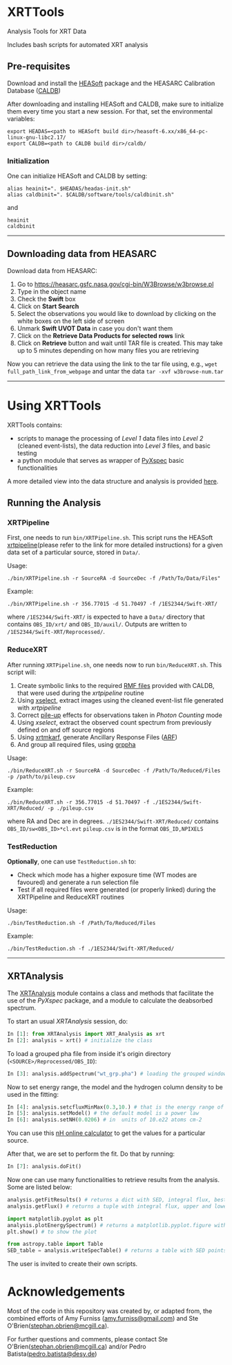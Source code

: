 # XRTTools
Analysis Tools for XRT Data

Includes bash scripts for automated XRT analysis

## Pre-requisites

Download and install the [HEASoft](https://heasarc.gsfc.nasa.gov/docs/software/heasoft/) package and the HEASARC Calibration Database ([CALDB](https://heasarc.gsfc.nasa.gov/docs/heasarc/caldb/caldb_intro.html))

After downloading and installing HEASoft and CALDB, make sure to initialize them every time you start a new session.
For that, set the environmental variables:
```
export HEADAS=<path to HEASoft build dir>/heasoft-6.xx/x86_64-pc-linux-gnu-libc2.17/
export CALDB=<path to CALDB build dir>/caldb/
```
### Initialization

One can initialize HEASoft and CALDB by setting:
```
alias heainit=". $HEADAS/headas-init.sh"
alias caldbinit=". $CALDB/software/tools/caldbinit.sh"
```

and

```
heainit
caldbinit
```

---

## Downloading data from HEASARC

Download data from HEASARC:

1. Go to https://heasarc.gsfc.nasa.gov/cgi-bin/W3Browse/w3browse.pl
2. Type in the object name
3. Check the **Swift** box
4. Click on **Start Search**
5. Select the observations you would like to download by clicking on the white boxes on the left side of screen
6. Unmark **Swift UVOT Data** in case you don't want them
7. Click on the **Retrieve Data Products for selected rows** link
8. Click on **Retrieve** button and wait until TAR file is created.  This may take up to 5 minutes depending on how many files you are retrieving

Now you can retrieve the data using the link to the tar file using, e.g., `wget full_path_link_from_webpage` and untar the data `tar -xvf w3browse-num.tar`

---

# Using XRTTools

XRTTools contains:

* scripts to manage the processing of *Level 1* data files into *Level 2* (cleaned event-lists), the data reduction into *Level 3* files, and basic testing
* a python module that serves as wrapper of [PyXspec](https://heasarc.gsfc.nasa.gov/xanadu/xspec/python/html/index.html) basic functionalities

A more detailed view into the data structure and analysis is provided [here](https://www.swift.ac.uk/analysis/xrt/files.php).

## Running the Analysis

### XRTPipeline

First, one needs to run `bin/XRTPipeline.sh`. This script runs the HEASoft [xrtpipeline](https://www.swift.ac.uk/analysis/xrt/xrtpipeline.php)(please refer to the link for more detailed instructions) for a given data set of a particular source, stored in `Data/`.

Usage:
```
./bin/XRTPipeline.sh -r SourceRA -d SourceDec -f /Path/To/Data/Files"
```
Example:
```
./bin/XRTPipeline.sh -r 356.77015 -d 51.70497 -f /1ES2344/Swift-XRT/
```
where `/1ES2344/Swift-XRT/` is expected to have a `Data/` directory that contains `OBS_ID/xrt/` and `OBS_ID/auxil/`.
Outputs are written to `/1ES2344/Swift-XRT/Reprocessed/`.

### ReduceXRT

After running `XRTPipeline.sh`, one needs now to run `bin/ReduceXRT.sh`.
This script will:
1. Create symbolic links to the required [RMF files](https://www.swift.ac.uk/analysis/xrt/rmfs.php) provided with CALDB, that were used during the *xrtpipeline* routine
2. Using [xselect](https://www.swift.ac.uk/analysis/xrt/xselect.php), extract images using the cleaned event-list file generated with *xrtpipeline*
3. Correct [pile-up](https://www.swift.ac.uk/analysis/xrt/pileup.php) effects for observations taken in *Photon Counting* mode
4. Using *xselect*, extract the observed count spectrum from previously defined on and off source regions
5. Using [xrtmkarf](https://heasarc.gsfc.nasa.gov/ftools/caldb/help/xrtmkarf.html), generate Ancillary Response Files ([ARF](https://www.swift.ac.uk/analysis/xrt/arfs.php))
6. And group all required files, using [grppha](https://heasarc.gsfc.nasa.gov/lheasoft/ftools/fhelp/grppha.txt)

Usage:
```
./bin/ReduceXRT.sh -r SourceRA -d SourceDec -f /Path/To/Reduced/Files -p /path/to/pileup.csv
```

Example:
```
./bin/ReduceXRT.sh -r 356.77015 -d 51.70497 -f ./1ES2344/Swift-XRT/Reduced/ -p ./pileup.csv
```
where RA and Dec are in degrees.
`./1ES2344/Swift-XRT/Reduced/` contains `OBS_ID/sw<OBS_ID>*cl.evt`
`pileup.csv` is in the format `OBS_ID,NPIXELS`

### TestReduction

**Optionally**, one can use `TestReduction.sh` to:
* Check which mode has a higher exposure time (WT modes are favoured) and generate a run selection file
* Test if all required files were generated (or properly linked) during the XRTPipeline and ReduceXRT routines

Usage:
```
./bin/TestReduction.sh -f /Path/To/Reduced/Files
```

Example:
```
./bin/TestReduction.sh -f ./1ES2344/Swift-XRT/Reduced/
```

---

## XRTAnalysis

The [XRTAnalysis](https://github.com/steob92/XRTTools/blob/master/XRTAnalysis/XRTAnalysis.py) module contains a class and methods that facilitate the use of the *PyXspec* package, and a module to calculate the deabsorbed spectrum.

To start an usual *XRTAnalysis* session, do:

```python
In [1]: from XRTAnalysis import XRT_Analysis as xrt
In [2]: analysis = xrt() # initialize the class
```

To load a grouped pha file from inside it's origin directory (`<SOURCE>/Reprocessed/OBS_ID`):
```python
In [3]: analysis.addSpectrum("wt_grp.pha") # loading the grouped windowed  timing mode grouped file
```

Now to set energy range, the model and the hydrogen column density to be used in the fitting:
```python
In [4]: analysis.setcfluxMinMax(0.3,10.) # that is the energy range of the deabsorbed spectrum (cflux) in keV
In [5]: analysis.setModel() # the default model is a power law
In [6]: analysis.setNH(0.0206) # in  units of 10.e22 atoms cm-2
```
You can use this [nH online calculator](https://www.swift.ac.uk/analysis/nhtot/) to get the values for a particular source.

After that, we are set to perform the fit. Do that by running:

```python
In [7]: analysis.doFit()
```

Now one can use many functionalities to retrieve results from the analysis. Some are listed below:
```python
analysis.getFitResults() # returns a dict with SED, integral flux, best fit model parameters, etc.
analysis.getFlux() # returns a tuple with integral flux, upper and lower errors

import matplotlib.pyplot as plt
analysis.plotEnergySpectrum() # returns a matplotlib.pyplot.figure with the absorbed and deabsorbed SEDs in the given range
plt.show() # to show the plot

from astropy.table import Table
SED_table = analysis.writeSpecTable() # returns a table with SED points, and energies
```

The user is invited to create their own scripts.

# Acknowledgements


Most of the code in this repository was created by, or adapted from, the combined efforts of Amy Furniss (amy.furniss@gmail.com) and Ste O'Brien(stephan.obrien@mcgill.ca).

For further questions and comments, please contact Ste O'Brien(stephan.obrien@mcgill.ca) and/or Pedro Batista(pedro.batista@desy.de)
